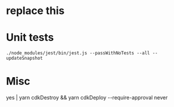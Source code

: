 # replace this

# Unit tests

```
./node_modules/jest/bin/jest.js --passWithNoTests --all --updateSnapshot
```
# Misc

yes | yarn cdkDestroy && yarn cdkDeploy --require-approval never